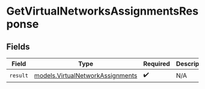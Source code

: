 # GetVirtualNetworksAssignmentsResponse


## Fields

| Field                                                                      | Type                                                                       | Required                                                                   | Description                                                                |
| -------------------------------------------------------------------------- | -------------------------------------------------------------------------- | -------------------------------------------------------------------------- | -------------------------------------------------------------------------- |
| `result`                                                                   | [models.VirtualNetworkAssignments](../models/virtualnetworkassignments.md) | :heavy_check_mark:                                                         | N/A                                                                        |